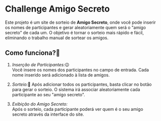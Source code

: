 # Challenge Amigo Secreto

Este projeto é um site de sorteio de **Amigo Secreto**, onde você pode inserir os nomes de participantes e gerar aleatoriamente quem será o "amigo secreto" de cada um. O objetivo é tornar o sorteio mais rápido e fácil, eliminando o trabalho manual de sortear os amigos.

## Como funciona?🧐

1. *Inserção de Participantes:*😉  
   Você insere os nomes dos participantes no campo de entrada. Cada nome inserido será adicionado à lista de amigos.

2. *Sorteio:*🎉 
   Após adicionar todos os participantes, basta clicar no botão para gerar o sorteio. O sistema irá associar aleatoriamente cada participante ao seu "amigo secreto".

3. *Exibição do Amigo Secreto:*  
   Após o sorteio, cada participante poderá ver quem é o seu amigo secreto através da interface do site.
